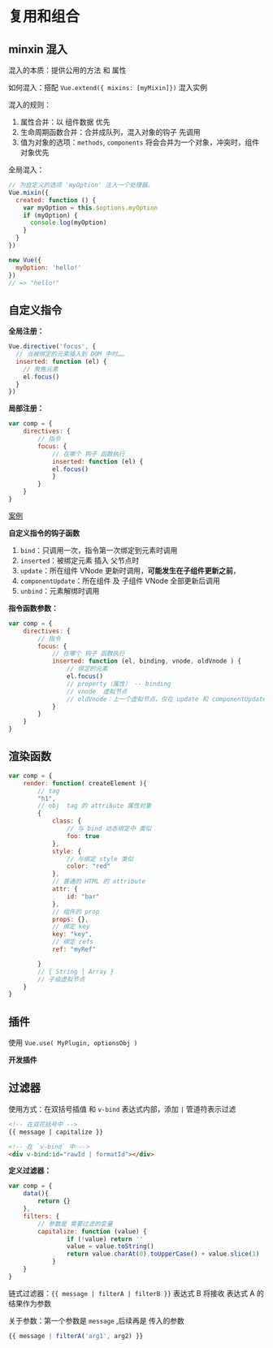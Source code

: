 
# 复用和组合

## minxin 混入

混入的本质：提供公用的方法 和 属性

如何混入：搭配 `Vue.extend({ mixins: [myMixin]})` 混入实例

混入的规则：
1. 属性合并：以 组件数据 优先
2. 生命周期函数合并：合并成队列，混入对象的钩子 先调用
3. 值为对象的选项：`methods`, `components` 将会合并为一个对象，冲突时，组件对象优先

全局混入：

```js
// 为自定义的选项 'myOption' 注入一个处理器。
Vue.mixin({
  created: function () {
    var myOption = this.$options.myOption
    if (myOption) {
      console.log(myOption)
    }
  }
})

new Vue({
  myOption: 'hello!'
})
// => "hello!"
```

## 自定义指令

**全局注册：**

```js
Vue.directive('focus', {
  // 当被绑定的元素插入到 DOM 中时……
  inserted: function (el) {
    // 聚焦元素
    el.focus()
  }
})
```

**局部注册：**

```js
var comp = {
    directives: {
        // 指令
        focus: {
            // 在哪个 钩子 函数执行
            inserted: function (el) {
            el.focus()
            }
        }
    }
}
```

[案例](./第二天/directive.html)

**自定义指令的钩子函数**

1. `bind`：只调用一次，指令第一次绑定到元素时调用
2. `inserted`：被绑定元素 插入 父节点时
3. `update`：所在组件 VNode 更新时调用，**可能发生在子组件更新之前**，
4. `componentUpdate`：所在组件 及 子组件 VNode 全部更新后调用
5. `unbind`：元素解绑时调用

**指令函数参数：**

```js
var comp = {
    directives: {
        // 指令
        focus: {
            // 在哪个 钩子 函数执行
            inserted: function (el, binding, vnode, oldVnode ) {
                // 绑定的元素
                el.focus()
                // property（属性） -- binding 
                // vnode  虚拟节点
                // oldVnode：上一个虚拟节点，仅在 update 和 componentUpdated 钩子中可用
            }
        }
    }
}
```

## 渲染函数

```js
var comp = {
    render: function( createElement ){
        // tag
        "h1",
        // obj  tag 的 attribute 属性对象
        {
            class: {
                // 与 bind 动态绑定中 类似
                foo: true
            },
            style: {
                // 与绑定 style 类似
                color: "red"
            },
            // 普通的 HTML 的 attribute
            attr: {
                id: "bar"
            },
            // 组件的 prop
            props: {},
            // 绑定 key
            key: "key",
            // 绑定 refs
            ref: "myRef"

        }
        // { String | Array }
        // 子级虚拟节点
    }
}
```

## 插件

使用 `Vue.use( MyPlugin, optionsObj )`

**开发插件**


## 过滤器

使用方式：在双括号插值 和 `v-bind` 表达式内部，添加 ` | ` 管道符表示过滤

```html
<!-- 在双花括号中 -->
{{ message | capitalize }}

<!-- 在 `v-bind` 中 -->
<div v-bind:id="rawId | formatId"></div>
```

**定义过滤器：**

```js
var comp = {
    data(){
        return {}
    },
    filters: {
        // 参数是 需要过滤的变量
        capitalize: function (value) {
                if (!value) return ''
                value = value.toString()
                return value.charAt(0).toUpperCase() + value.slice(1)
            }
    }
}
```

链式过滤器：`{{ message | filterA | filterB }}` 表达式 B 将接收 表达式 A 的结果作为参数

关于参数：第一个参数是 `message` ,后续再是 传入的参数

```js
{{ message | filterA('arg1', arg2) }}
```

